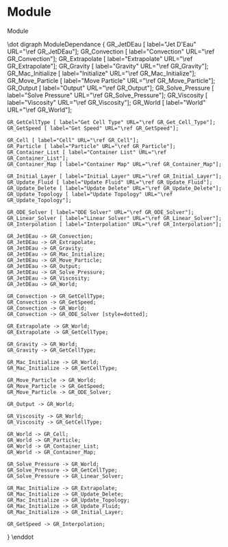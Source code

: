 Module
======

Module

\dot digraph ModuleDependance
{
	GR_JetDEau [ label="Jet D'Eau" URL="\ref GR_JetDEau"];
	GR_Convection [ label="Convection" URL="\ref GR_Convection"];
	GR_Extrapolate [ label="Extrapolate" URL="\ref GR_Extrapolate"];
	GR_Gravity [ label="Gravity" URL="\ref GR_Gravity"];
	GR_Mac_Initialize [ label="Initialize" URL="\ref GR_Mac_Initialize"];
	GR_Move_Particle [ label="Move Particle" URL="\ref GR_Move_Particle"];
	GR_Output [ label="Output" URL="\ref GR_Output"];
	GR_Solve_Pressure [ label="Solve Pressure" URL="\ref GR_Solve_Pressure"];
	GR_Viscosity [ label="Viscosity" URL="\ref GR_Viscosity"];
	GR_World [ label="World" URL="\ref GR_World"];

	GR_GetCellType [ label="Get Cell Type" URL="\ref GR_Get_Cell_Type"];
	GR_GetSpeed [ label="Get Speed" URL="\ref GR_GetSpeed"];

	GR_Cell [ label="Cell" URL="\ref GR_Cell"];
	GR_Particle [ label="Particle" URL="\ref GR_Particle"];
	GR_Container_List [ label="Container List" URL="\ref GR_Container_List"];
	GR_Container_Map [ label="Container Map" URL="\ref GR_Container_Map"];

	GR_Initial_Layer [ label="Initial Layer" URL="\ref GR_Initial_Layer"];
	GR_Update_Fluid [ label="Update Fluid" URL="\ref GR_Update_Fluid"];
	GR_Update_Delete [ label="Update Delete" URL="\ref GR_Update_Delete"];
	GR_Update_Topology [ label="Update Topology" URL="\ref GR_Update_Topology"];

	GR_ODE_Solver [ label="ODE Solver" URL="\ref GR_ODE_Solver"];
	GR_Linear_Solver [ label="Linear Solver" URL="\ref GR_Linear_Solver"];
	GR_Interpolation [ label="Interpolation" URL="\ref GR_Interpolation"];

	GR_JetDEau -> GR_Convection;
	GR_JetDEau -> GR_Extrapolate;
	GR_JetDEau -> GR_Gravity;
	GR_JetDEau -> GR_Mac_Initialize;
	GR_JetDEau -> GR_Move_Particle;
	GR_JetDEau -> GR_Output;
	GR_JetDEau -> GR_Solve_Pressure;
	GR_JetDEau -> GR_Viscosity;
	GR_JetDEau -> GR_World;

	GR_Convection -> GR_GetCellType;
	GR_Convection -> GR_GetSpeed;
	GR_Convection -> GR_World;
	GR_Convection -> GR_ODE_Solver [style=dotted];

	GR_Extrapolate -> GR_World;
	GR_Extrapolate -> GR_GetCellType;

	GR_Gravity -> GR_World;
	GR_Gravity -> GR_GetCellType;

	GR_Mac_Initialize -> GR_World;
	GR_Mac_Initialize -> GR_GetCellType;

	GR_Move_Particle -> GR_World;
	GR_Move_Particle -> GR_GetSpeed;
	GR_Move_Particle -> GR_ODE_Solver;

	GR_Output -> GR_World;

	GR_Viscosity -> GR_World;
	GR_Viscosity -> GR_GetCellType;

	GR_World -> GR_Cell;
	GR_World -> GR_Particle;
	GR_World -> GR_Container_List;
	GR_World -> GR_Container_Map;

	GR_Solve_Pressure -> GR_World;
	GR_Solve_Pressure -> GR_GetCellType;
	GR_Solve_Pressure -> GR_Linear_Solver;

	GR_Mac_Initialize -> GR_Extrapolate;
	GR_Mac_Initialize -> GR_Update_Delete;
	GR_Mac_Initialize -> GR_Update_Topology;
	GR_Mac_Initialize -> GR_Update_Fluid;
	GR_Mac_Initialize -> GR_Initial_Layer;

	GR_GetSpeed -> GR_Interpolation;

}
\enddot
